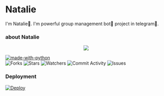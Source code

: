 # Natalie
I'm Natalie🥀. I'm powerful group management bot🚶 project in telegram🎋.

### about Natalie
<p align="center"><a href="https://t.me/Santa_r1"><img src="https://te.legra.ph/file/a47c8fb73bae92aeee418.jpg"></a></p> <p align="center">
<p align="center"> 

<a href="https://python.org"><img src="http://forthebadge.com/images/badges/made-with-python.svg" alt="made-with-python"></a>
<br> 
    <img src="https://img.shields.io/github/forks/Team-Natalie/Natalie?style=for-the-badge" alt="Forks">
    <img src="https://img.shields.io/github/stars/Team-Natalie/Natalie?style=for-the-badge" alt="Stars">
    <img src="https://img.shields.io/github/watchers/Team-Natalie/Natalie?style=for-the-badge" alt="Watchers">
    <img src="https://img.shields.io/github/commit-activity/w/Team-Natalie/Natalie?style=for-the-badge" alt="Commit Activity">
    <img src="https://img.shields.io/github/issues/Team-Natalie/Natalie?style=for-the-badge" alt="Issues">
</p>

### Deployment
[![Deploy](https://www.herokucdn.com/deploy/button.svg)](https://heroku.com/deploy?template=https://github.com/https://github.com/Kasun-bandara1/Natalie.git)
 

